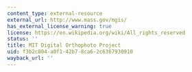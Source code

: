 ```yaml
---
content_type: external-resource
external_url: http://www.mass.gov/mgis/
has_external_license_warning: true
license: https://en.wikipedia.org/wiki/All_rights_reserved
status: ''
title: MIT Digital Orthophoto Project
uid: f3b2c804-a0f1-42b7-8ca6-2c6367930910
wayback_url: ''
---
```

